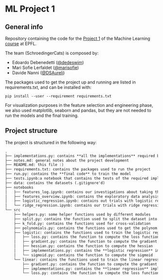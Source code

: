 # ML Project 1

## General info

Repository containing the code for the [Project 1](https://github.com/epfml/ML_course/blob/master/projects/project1/project1_description.pdf) of the Machine Learning [course](https://www.epfl.ch/labs/mlo/machine-learning-cs-433/) at EPFL.

The team (SchroedingerCats) is composed by:

- Edoardo Debenedetti ([@dedeswim](https://github.com/dedeswim))
- Mari Sofie Lerfaldet ([@marisofie](https://github.com/marisofie))
- Davide Nanni ([@DSAureli](https://github.com/DSAureli))

The packages used to get the project up and running are listed in requirements.txt, and can be installed with:

```shell
pip install --user --requirement requirements.txt
```
For visualization purposes in the feature selection and engineering phase, we also used matplotlib, seaborn and pandas, but they are not needed to run the models and the final training.

## Project structure

The project is structured in the following way:

```markdown
.
├── implementations.py: contains **all the implementations** required by the project
├── notes.md: general notes about the project development
├── README.md: this file :)
├── requirements.txt: contains the packages used to run the project
├── run.py: contains the **final code** to train the model
├── tests.ipynb:a notebook that contains the tests of the required implementations
├── data: contains the datasets (.gitignore'd)
├── notebooks
│   ├── features_log.ipynb: contains our investigations about taking the logarithm of the features
│   ├── features_overview.ipynb: contains the exploratory data analysis phase
│   ├── logistic_regression.ipynb: contains out trials with logistic regression
│   └── ridge_regression.ipynb: contains our trials with ridge regression
└── src
    ├── helpers.py: some helper functions used by different modules
    ├── split.py: contains the function used to split the dataset into training and test sets
    ├── k_fold.py: contains the functions used for cross-validation
    ├── polynomials.py: contains the functions used to get the polynom
    ├── logistic: contains the functions used to train the logistic regression model
    │   ├── loss.py: contains the function to compute the loss function
    │   ├── gradient.py: contains the function to compute the gradient
    │   ├── hessian.py: contains the function to compute the hessian
    │   ├── implementations.py: contains the **logistic regression** implementations required by the project
    │   └── sigmoid.py: contains the function to compute the sigmoid
    └── linear: contains the functions used to train the linear regression model
        ├── gradient.py: contains the function to compute the gradient
        ├── implementations.py: contains the **linear regression** implementations required by the project
        └── loss.py: contains the function to compute the loss function
```
